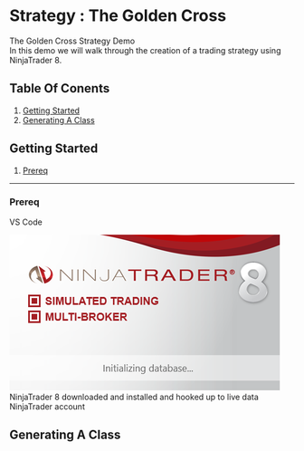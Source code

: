 # Strategy : The Golden Cross
The Golden Cross Strategy Demo  
In this demo we will walk through the creation of a trading strategy using NinjaTrader 8.  

## Table Of Conents  
1. [Getting Started](#)  
1. [Generating A Class](#)

## Getting Started 
1. [Prereq](#)  

---  

### Prereq  
VS Code

![NinjaTrader 8 Loading Image](_assests/imgs/img-0001__ntrader-Lol.png)
NinjaTrader 8 downloaded and installed and hooked up to live data 
NinjaTrader account 

## Generating A Class